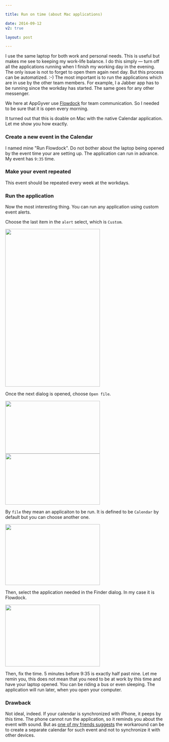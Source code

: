 ```yaml
---

title: Run on time (about Mac applications)

date: 2014-09-12
v2: true

layout: post

---
```

I use the same laptop for both work and personal needs. This is useful but makes me see to keeping my
work-life balance. I do this simply — turn off all the applications running when I finish my working day
in the evening. The only issue is not to forget to open them again next day. But this process can be automatized. :-)
<excerpt/>
The most important is to run the applications which are in use by the other team members. For example, I a Jabber app
has to be running since the workday has started. The same goes for any other messenger.

We here at AppGyver use [Flowdock](https://www.flowdock.com)
for team communication. So I needed to be sure that it is open every morning.


It turned out that this is doable on Mac with the native Calendar application. Let me show you how exactly.

### Create a new event in the Calendar

I named mine "Run Flowdock". Do not bother about the laptop being opened by the event time your are setting up. The
application can run in advance. My event has `9:35` time.

### Make your event repeated

This event should be repeated every week at the workdays.

### Run the application

Now the most interesting thing. You can run any application using custom event alerts.

Choose the last item in the `alert` select, which is `Custom`.

<img
class="article__image"
src="http://img-fotki.yandex.ru/get/4802/14441195.32/0_88921_7d53950e_L.png" width="300" height="500" border="0"
title="" alt=""/>

Once the next dialog is opened, choose `Open file`.

<img
class="article__image"
src="http://img-fotki.yandex.ru/get/4813/14441195.32/0_88925_47986a79_M.png" width="300" height="167" border="0"
title="" alt=""/>
<img
class="article__image"
src="http://img-fotki.yandex.ru/get/5109/14441195.32/0_88924_ea39983e_M.png" width="300" height="162" border="0"
title="" alt=""/>

By `file` they mean an applicaiton to be run. It is defined to be `Calendar` by default but you can
choose another one.

<img
class="article__image"
src="http://img-fotki.yandex.ru/get/4810/14441195.32/0_88922_22d155c7_M.png" width="300" height="193" border="0"
title="" alt=""/>

Then, select the application needed in the Finder dialog. In my case it is Flowdock.

<img
class="article__image"
src="http://img-fotki.yandex.ru/get/4809/14441195.32/0_88923_7597bf28_M.png" width="300" height="196" border="0"
title="" alt=""/>

Then, fix the time. 5 minutes before 9:35 is exactly half past nine. Let me remin you, this does not mean that
you need to be at work by this time and have your laptop opened. You can be riding a bus or even sleeping. The
application will run later, when you open your computer.

### Drawback
Not ideal, indeed. If your calendar is synchronized with iPhone, it peeps by this time. The phone cannot run the
application, so it reminds you about the event with sound. But as [one of my friends
suggests](http://varya.me/ru/posts/run-app-in-time-on-mac/#comment-1582219469) the workaround can be to create a
separate calendar for such event and not to synchronize it with other devices.
